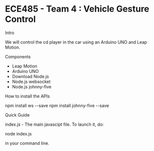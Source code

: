 ECE485 - Team 4 : Vehicle Gesture Control
======

Intro

We will control the cd player in the car using an Arduino UNO and Leap Motion. 

Components
- Leap Motion
- Arduino UNO
- Download Node.js
- Node.js websocket
- Node.js johnny-five

How to install the APIs

npm install ws --save
npm install johnny-five --save

Quick Guide

index.js - The main javascipt file. 
To launch it, do:

node index.js

in your command line. 
